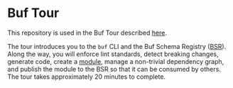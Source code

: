 # Buf Tour

This repository is used in the Buf Tour described [here](https://dev.docs.buf.build/tour/introduction).

The tour introduces you to the `buf` CLI and the Buf Schema Registry ([BSR](https://dev.docs.buf.build/bsr/overview)).
Along the way, you will enforce lint standards, detect breaking changes, generate code, create a
[module](https://dev.docs.buf.build/bsr/overview#module), manage a non-trivial dependency graph, and publish the module
to the BSR so that it can be consumed by others. The tour takes approximately 20 minutes to complete.

